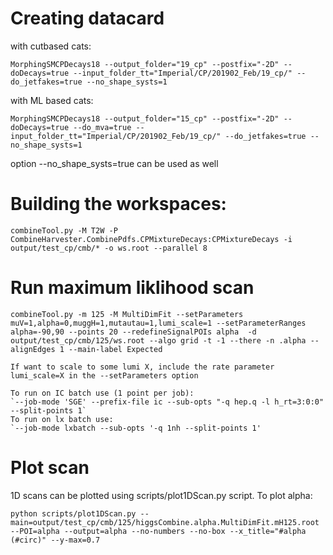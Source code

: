 # Creating datacard

with cutbased cats:

    MorphingSMCPDecays18 --output_folder="19_cp" --postfix="-2D" --doDecays=true --input_folder_tt="Imperial/CP/201902_Feb/19_cp/" --do_jetfakes=true --no_shape_systs=1

with ML based cats:

    MorphingSMCPDecays18 --output_folder="15_cp" --postfix="-2D" --doDecays=true --do_mva=true --input_folder_tt="Imperial/CP/201902_Feb/19_cp/" --do_jetfakes=true --no_shape_systs=1

option --no_shape_systs=true can be used as well

# Building the workspaces:

    combineTool.py -M T2W -P CombineHarvester.CombinePdfs.CPMixtureDecays:CPMixtureDecays -i output/test_cp/cmb/* -o ws.root --parallel 8

# Run maximum liklihood scan

    combineTool.py -m 125 -M MultiDimFit --setParameters muV=1,alpha=0,muggH=1,mutautau=1,lumi_scale=1 --setParameterRanges alpha=-90,90 --points 20 --redefineSignalPOIs alpha  -d output/test_cp/cmb/125/ws.root --algo grid -t -1 --there -n .alpha --alignEdges 1 --main-label Expected

    If want to scale to some lumi X, include the rate parameter lumi_scale=X in the --setParameters option

    To run on IC batch use (1 point per job):
    `--job-mode 'SGE' --prefix-file ic --sub-opts "-q hep.q -l h_rt=3:0:0" --split-points 1`
    To run on lx batch use:
    `--job-mode lxbatch --sub-opts '-q 1nh --split-points 1'

# Plot scan

1D scans can be plotted using scripts/plot1DScan.py script.
To plot alpha:

    python scripts/plot1DScan.py --main=output/test_cp/cmb/125/higgsCombine.alpha.MultiDimFit.mH125.root --POI=alpha --output=alpha --no-numbers --no-box --x_title="#alpha (#circ)" --y-max=0.7
